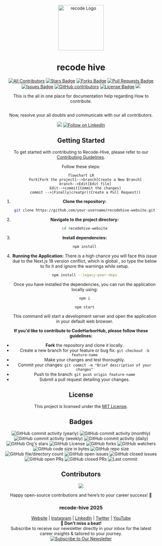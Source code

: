 <div align="center">
  <a href="https://www.recodehive.com">
    <img src="https://github.com/recodehive/recode-website/blob/main/static/icons/Logo-512X512.png" alt="recode Logo" width="150" />
  </a>
<h1 align="center">recode hive</h1>

<div align="center">
<!-- ALL-CONTRIBUTORS-BADGE:START - Do not remove or modify this section --> 
 
[![All Contributors](https://img.shields.io/badge/all_contributors-1-orange.svg?style=flat-square)](#contributors-)
<a href="https://github.com/recodehive/recode-website/stargazers"><img src="https://img.shields.io/github/stars/recodehive/recode-website" alt="Stars Badge"/></a>
<a href="https://github.com/recodehive/recode-website/network/members"><img src="https://img.shields.io/github/forks/recodehive/recode-website" alt="Forks Badge"/></a> 
<a href="https://github.com/recodehive/recode-website/pulls"><img src="https://img.shields.io/github/issues-pr/recodehive/recode-website" alt="Pull Requests Badge"/></a>
<a href="https://github.com/recodehive/recode-website/issues"><img src="https://img.shields.io/github/issues/recodehive/recode-website" alt="Issues Badge"/></a>
<a href="https://github.com/recodehive/recode-website/graphs/contributors"><img alt="GitHub contributors" src="https://img.shields.io/github/contributors/recodehive/recode-website?color=2b9348"></a>
<a href="https://github.com/recodehive/recode-website/LICENSE"><img src="https://img.shields.io/github/license/recodehive/recode-website?color=2b9348" alt="License Badge"/></a>
[![](https://visitcount.itsvg.in/api?id=Opensource-practice&label=Profile%20Views&color=0&icon=5&pretty=true)](https://visitcount.itsvg.in)
<!-- ALL-CONTRIBUTORS-BADGE:END -->
This is the all in one place for documentation help regarding How to contribute.
</div>


##

Now, resolve your all doubts and communicate with our all contributors.

[![](https://img.shields.io/badge/Discord-5865F2.svg?style=for-the-badge&logo=Discord&logoColor=white)](https://discord.gg/Yxv9RA3r) [![Follow on LinkedIn](https://img.shields.io/badge/Follow%20on-LinkedIn-blue?style=for-the-badge&logo=linkedin)](https://www.linkedin.com/in/sanjay-k-v/)


## Getting Started

To get started with contributing to Recode-Hive, please refer to our [Contributing Guidelines](CONTRIBUTING.md).

Follow these steps:


```mermaid
flowchart LR
    Fork[Fork the project]-->branch[Create a New Branch]
    branch-->Edit[Edit file]
    Edit-->commit[Commit the changes]
    commit -->|Finally|creatpr((Create a Pull Request))
```

1. **Clone the repository:** 
   ```bash
   git clone https://github.com/your-username/recodehive-website.git
   ```

2. **Navigate to the project directory:**
   ```bash
   cd recodehive-website
   ```

3. **Install dependencies:**
   ```bash
   npm install
   ```

4. **Running the Application:**
    There is a high chance you will face this issue due to the Next.js 18 version conflict, which is global , so type the below to fix it and ignore the warnings while setup.

   ```bash
   npm install --legacy-peer-deps
   ```

    Once you have installed the dependencies, you can run the application locally using:
    ```bash
    npm i
    ```
    ```bash
    npm start
    ```

    This command will start a development server and open the application in your default web browser.

**If you'd like to contribute to CodeHarborHub, please follow these guidelines:**

- **Fork** the repository and clone it locally.
- Create a new branch for your feature or bug fix: `git checkout -b feature-name`
- Make your changes and test thoroughly.
- Commit your changes: `git commit -m "Brief description of your changes"`
- Push to the branch: `git push origin feature-name`
- Submit a pull request detailing your changes.


## License

This project is licensed under the [MIT License](LICENSE).

## Badges

![GitHub commit activity (yearly)](https://img.shields.io/github/commit-activity/y/RecodeHive/recode-website)
![GitHub commit activity (monthly)](https://img.shields.io/github/commit-activity/m/RecodeHive/recode-website)
![GitHub commit activity (weekly)](https://img.shields.io/github/commit-activity/w/RecodeHive/recode-website)
![GitHub commit activity (daily)](https://img.shields.io/github/commit-activity/t/RecodeHive/recode-website)
![GitHub Org's stars](https://img.shields.io/github/stars/RecodeHive/recode-website)
![GitHub License](https://img.shields.io/github/license/RecodeHive/recode-website)
![GitHub forks](https://img.shields.io/github/forks/RecodeHive/recode-website)
![GitHub watchers](https://img.shields.io/github/watchers/RecodeHive/recode-website)
![GitHub code size in bytes](https://img.shields.io/github/languages/code-size/RecodeHive/recode-website)
![GitHub repo size](https://img.shields.io/github/repo-size/RecodeHive/recode-website)
![GitHub file/directory count](https://img.shields.io/github/directory-file-count/RecodeHive/recode-website)
![GitHub open issues](https://img.shields.io/github/issues/RecodeHive/recode-website)
![GitHub closed issues](https://img.shields.io/github/issues-closed-raw/RecodeHive/recode-website)
![GitHub open PRs](https://img.shields.io/github/issues-pr/RecodeHive/recode-website)
![GitHub closed PRs](https://img.shields.io/github/issues-pr-closed/RecodeHive/recode-website)
![Last commit](https://img.shields.io/github/last-commit/RecodeHive/recode-website)


## Contributors

<a href="https://github.com/RecodeHive/recode-website/graphs/contributors">
  <img src="https://contrib.rocks/image?repo=RecodeHive/recode-website" />
</a>


<div align="center">

Happy open-source contributions and here’s to your career success! 🎉
<br>
### recode-hive 2025

[Website](https://recodehive.com/) | [Instagram](https://www.instagram.com/nomad_brains/) | [LinkedIn](https://www.linkedin.com/in/sanjay-k-v/) | [Twitter](https://x.com/sanjay_kv_) | [YouTube](https://www.youtube.com/@RecodeHive)<br>
**🔔 Don’t miss a beat!** <br>
  Subscribe to receive our newsletter directly in your inbox for the latest career insights & tailored to your journey.<br>
[![Subscribe to Our Newsletter](https://img.shields.io/badge/Subscribe%20to%20Our%20Newsletter-%F0%9F%93%A9-blue)](https://recodehive.substack.com/) <br>

</div>



